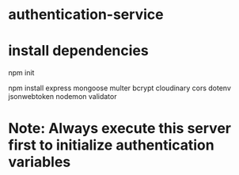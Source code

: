 # authentication-service

# install dependencies

npm init

npm install express mongoose multer bcrypt cloudinary cors dotenv jsonwebtoken nodemon validator

# Note: Always execute this server first to initialize authentication variables
